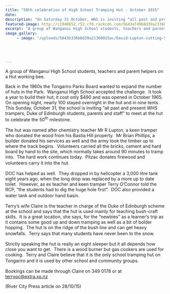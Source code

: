 ```yaml
---
title: "50th celebration of High School Tramping Hut - October 2015"
date: 
description: "On Saturday 31 October, WHS is inviting “all past and present WHS trampers, Duke of Edinburgh students, parents and staff” to meet at the hut to celebrate the 50th milestone."
featured-image: http://c1940652.r52.cf0.rackcdn.com/5643af49b8d39a21360015aa/School-Hut-photo,-Lupton-Hut.jpg
excerpt: "A group of Wanganui High School students, teachers and parent helpers on a Hut working bee."
image_gallery:
     - image: "/uploads/5643b336b8d39a21360015ac/David-Lupton-cutting-50th-cake.JPG"
    
    
    
    
---
```


<p>A group of Wanganui High School students, teachers and parent helpers on a Hut working bee.</p>
<p>Back in the 1960s the Tongariro Parks Board wanted to expand the number of huts in the Park.&nbsp; Wanganui High School accepted the challenge.&nbsp; It took a year to build their hut, it cost only $490 and was opened in October 1965.&nbsp; On opening night, nearly 100 stayed overnight in the hut and in nine tents.&nbsp; This Sunday, October 31, the school is inviting &ldquo;all past and present WHS trampers, Duke of Edinburgh students, parents and staff&rdquo; to meet at the hut to celebrate the 50<sup>th</sup> milestone.<span style="line-height: 1.5;">&nbsp;</span></p>
<p>The hut was named after chemistry teacher Mr R Lupton, a keen tramper who donated the wood from his Bastia Hill property.&nbsp; Mr Brian Phillips, a builder donated his services as well and the army took the timber up to where the track begins.&nbsp; Volunteers carried all the bricks, cement and hard board by hand to the site, which normally takes around 90 minutes to tramp into.&nbsp; The hard work continues today.&nbsp; Pitzac donates firewood and volunteers carry it into the hut.<span style="line-height: 1.5;">&nbsp;</span></p>
<p>DOC has helped as well.&nbsp; They dropped in by helicopter a 3,000 litre tank eight years ago, when the long drop was replaced by a more up to date toilet.&nbsp; However, as ex teacher and keen tramper Terry O&rsquo;Connor told the RCP, &ldquo;the students had to dig the huge hole first&rdquo;.&nbsp; DOC also provided a water tank and outdoor hand basin.<span style="line-height: 1.5;">&nbsp;</span></p>
<p>Terry&rsquo;s wife Claire is the teacher in charge of the Duke of Edinburgh scheme at the school and says that the hut is used mainly for teaching bush-craft skills.&nbsp; It is a great location, she says, for the &ldquo;newbies&rdquo; as a learner&rsquo;s trip as it contains some good up and down tramping as well as a bit of bolder hopping.&nbsp; The hut is on the ridge of the bush line and can get heavy snowfalls.&nbsp; Terry says that many students have never been to the snow.<span style="line-height: 1.5;">&nbsp;</span></p>
<p>Strictly speaking the hut is really an eight sleeper but it all depends how close you want to get.&nbsp; There is a wood burner but gas cookers are used for cooking.&nbsp; Terry and Claire believe that it is the only school tramping hut on Tongariro and it is used by other school and community groups.<span style="line-height: 1.5;">&nbsp;</span></p>
<p>Bookings can be made through Claire on 349 0178 or at <a href="mailto:terryoc@extra.xo.nz">terryoc@extra.xo.nz</a></p>
<p>(River City Press article on 28/10/15)</p>

